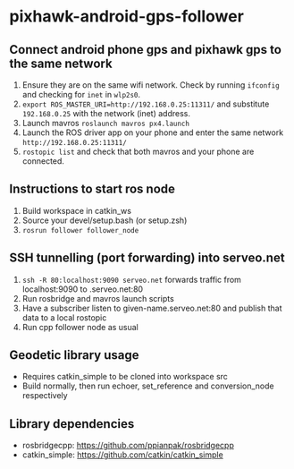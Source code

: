 # pixhawk-android-gps-follower
## Connect android phone gps and pixhawk gps to the same network
1. Ensure they are on the same wifi network. Check by running `ifconfig` and checking for `inet` in `wlp2s0`.
2. `export ROS_MASTER_URI=http://192.168.0.25:11311/` and substitute `192.168.0.25` with the network (inet) address.
3. Launch mavros `roslaunch mavros px4.launch`
4. Launch the ROS driver app on your phone and enter the same network `http://192.168.0.25:11311/`
5. `rostopic list` and check that both mavros and your phone are connected. 

## Instructions to start ros node
1. Build workspace in catkin_ws
2. Source your devel/setup.bash (or setup.zsh)
3. `rosrun follower follower_node`

## SSH tunnelling (port forwarding) into serveo.net
1. `ssh -R 80:localhost:9090 serveo.net` forwards traffic from localhost:9090 to <given-name>.serveo.net:80
2. Run rosbridge and mavros launch scripts
3. Have a subscriber listen to given-name.serveo.net:80 and publish that data to a local rostopic
4. Run cpp follower node as usual

## Geodetic library usage
- Requires catkin_simple to be cloned into workspace src
- Build normally, then run echoer, set_reference and conversion_node respectively

## Library dependencies
- rosbridgecpp: https://github.com/ppianpak/rosbridgecpp
- catkin_simple: https://github.com/catkin/catkin_simple